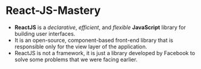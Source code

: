 # React-JS-Mastery
- **ReactJS** is a _declarative_, _efficient_, and _flexible_ **JavaScript** library for building user interfaces.
- It is an open-source, component-based front-end library that is responsible only for the view layer of the application.
- ReactJS is not a framework, it is just a library developed by Facebook to solve some problems that we were facing earlier.
